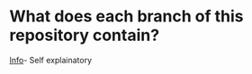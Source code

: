 # What does each branch of this repository contain?

[Info](https://github.com/RobertAJCoates/Deconvolution-of-data-/tree/Info)- Self explainatory

